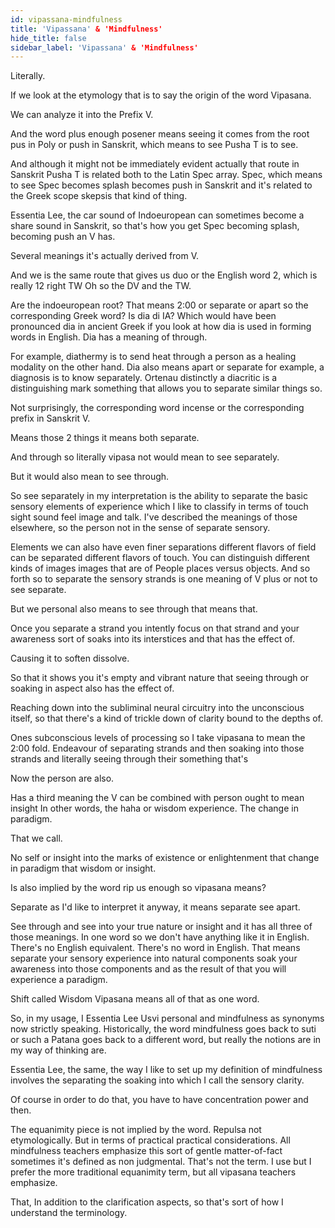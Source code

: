 ```yaml
---
id: vipassana-mindfulness
title: 'Vipassana' & 'Mindfulness'
hide_title: false
sidebar_label: 'Vipassana' & 'Mindfulness'
---
```

Literally.

If we look at the etymology that is to say the origin of the word Vipasana.

We can analyze it into the Prefix V.

And the word plus enough posener means seeing it comes from the root pus in Poly or push in Sanskrit, which means to see Pusha T is to see.

And although it might not be immediately evident actually that route in Sanskrit Pusha T is related both to the Latin Spec array. Spec, which means to see Spec becomes splash becomes push in Sanskrit and it's related to the Greek scope skepsis that kind of thing.

Essentia Lee, the car sound of Indoeuropean can sometimes become a share sound in Sanskrit, so that's how you get Spec becoming splash, becoming push an V has.

Several meanings it's actually derived from V.

And we is the same route that gives us duo or the English word 2, which is really 12 right TW Oh so the DV and the TW.

Are the indoeuropean root? That means 2:00 or separate or apart so the corresponding Greek word? Is dia di IA? Which would have been pronounced dia in ancient Greek if you look at how dia is used in forming words in English. Dia has a meaning of through.

For example, diathermy is to send heat through a person as a healing modality on the other hand. Dia also means apart or separate for example, a diagnosis is to know separately. Ortenau distinctly a diacritic is a distinguishing mark something that allows you to separate similar things so.

Not surprisingly, the corresponding word incense or the corresponding prefix in Sanskrit V.

Means those 2 things it means both separate.

And through so literally vipasa not would mean to see separately.

But it would also mean to see through.

So see separately in my interpretation is the ability to separate the basic sensory elements of experience which I like to classify in terms of touch sight sound feel image and talk. I've described the meanings of those elsewhere, so the person not in the sense of separate sensory.

Elements we can also have even finer separations different flavors of field can be separated different flavors of touch. You can distinguish different kinds of images images that are of People places versus objects. And so forth so to separate the sensory strands is one meaning of V plus or not to see separate.

But we personal also means to see through that means that.

Once you separate a strand you intently focus on that strand and your awareness sort of soaks into its interstices and that has the effect of.

Causing it to soften dissolve.

So that it shows you it's empty and vibrant nature that seeing through or soaking in aspect also has the effect of.

Reaching down into the subliminal neural circuitry into the unconscious itself, so that there's a kind of trickle down of clarity bound to the depths of.

Ones subconscious levels of processing so I take vipasana to mean the 2:00 fold. Endeavour of separating strands and then soaking into those strands and literally seeing through their something that's

Now the person are also.

Has a third meaning the V can be combined with person ought to mean insight In other words, the haha or wisdom experience. The change in paradigm.

That we call.

No self or insight into the marks of existence or enlightenment that change in paradigm that wisdom or insight.

Is also implied by the word rip us enough so vipasana means?

Separate as I'd like to interpret it anyway, it means separate see apart.

See through and see into your true nature or insight and it has all three of those meanings. In one word so we don't have anything like it in English. There's no English equivalent. There's no word in English. That means separate your sensory experience into natural components soak your awareness into those components and as the result of that you will experience a paradigm.

Shift called Wisdom Vipasana means all of that as one word.

So, in my usage, I Essentia Lee Usvi personal and mindfulness as synonyms now strictly speaking. Historically, the word mindfulness goes back to suti or such a Patana goes back to a different word, but really the notions are in my way of thinking are.

Essentia Lee, the same, the way I like to set up my definition of mindfulness involves the separating the soaking into which I call the sensory clarity.

Of course in order to do that, you have to have concentration power and then.

The equanimity piece is not implied by the word. Repulsa not etymologically. But in terms of practical practical considerations. All mindfulness teachers emphasize this sort of gentle matter-of-fact sometimes it's defined as non judgmental. That's not the term. I use but I prefer the more traditional equanimity term, but all vipasana teachers emphasize.

That, In addition to the clarification aspects, so that's sort of how I understand the terminology.

